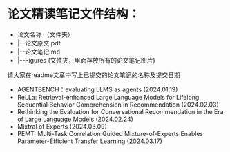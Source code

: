 # 论文精读笔记文件结构：

- 论文名称 （文件夹）
- |--论文原文.pdf
- |--论文笔记.md
- |--Figures (文件夹，里面存放所有的论文笔记图片)

请大家在readme文章中写上已提交的论文笔记的名称及提交日期

- AGENTBENCH：evaluating LLMS as agents (2024.01.19)
- ReLLa: Retrieval-enhanced Large Language Models for Lifelong Sequential Behavior Comprehension in Recommendation (2024.02.03)
- Rethinking the Evaluation for Conversational Recommendation in the Era of Large Language Models (2024.02.24)
- Mixtral of Experts (2024.03.09)
- PEMT: Multi-Task Correlation Guided Mixture-of-Experts Enables Parameter-Efficient Transfer Learning (2024.03.17)
